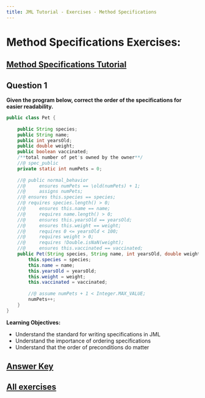 ```yaml
---
title: JML Tutorial - Exercises - Method Specifications
---
```

# Method Specifications Exercises:
## **[Method Specifications Tutorial](https://www.openjml.org/tutorial/OldAndOrdering)**

## **Question 1**
**Given the program below, correct the order of the specifications for easier readability.**
```Java
public class Pet {
	
	public String species;
	public String name;
	public int yearsOld;
	public double weight;
	public boolean vaccinated;
	/**total number of pet's owned by the owner**/
	//@ spec_public
	private static int numPets = 0; 
	
	//@ public normal_behavior
  	//@ 	ensures numPets == \old(numPets) + 1;
  	//@ 	assigns numPets;
  	//@	ensures this.species == species;
	//@	requires species.length() > 0;
  	//@ 	ensures this.name == name;
	//@ 	requires name.length() > 0;
  	//@ 	ensures this.yearsOld == yearsOld;
	//@ 	ensures this.weight == weight;
	//@ 	requires 0 <= yearsOld < 100;
  	//@ 	requires weight > 0;
	//@ 	requires !Double.isNaN(weight);
	//@ 	ensures this.vaccinated == vaccinated;
	public Pet(String species, String name, int yearsOld, double weight, boolean vaccinated) {
		this.species = species;
		this.name = name;
		this.yearsOld = yearsOld;
		this.weight = weight;
		this.vaccinated = vaccinated;
		
		//@ assume numPets + 1 < Integer.MAX_VALUE;
		numPets++;
	}
}
```

**Learning Objectives:**
+ Understand the standard for writing specifications in JML
+ Understand the importance of ordering specifications
+ Understand that the order of preconditions do matter

## **[Answer Key](MethodSpecificationsExKey.md)**
## **[All exercises](https://www.openjml.org/tutorial/exercises/exercises)**